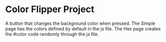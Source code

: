 # Color Flipper Project

A button that changes the background color when pressed. 
The Simple page has the colors defined by default in the js file. 
The Hex page creates the #color code randomly through the js file. 
